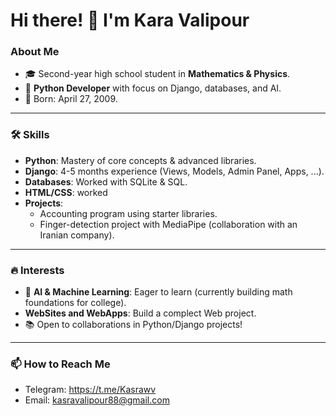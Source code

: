 # Hi there! 👋 I'm Kara Valipour

### About Me
- 🎓 Second-year high school student in **Mathematics & Physics**.  
- 🐍 **Python Developer** with focus on Django, databases, and AI.  
- 📅 Born: April 27, 2009.  

---

### 🛠 Skills
- **Python**: Mastery of core concepts & advanced libraries.  
- **Django**: 4-5 months experience (Views, Models, Admin Panel, Apps, ...).  
- **Databases**: Worked with SQLite & SQL.
- **HTML/CSS**: worked
- **Projects**:  
  - Accounting program using starter libraries.  
  - Finger-detection project with MediaPipe (collaboration with an Iranian company).  

---

### 🔥 Interests
- 🤖 **AI & Machine Learning**: Eager to learn (currently building math foundations for college).
- **WebSites and WebApps**: Build a complect Web project.
- 📚 Open to collaborations in Python/Django projects!  

---

### 📫 How to Reach Me
- Telegram: https://t.me/Kasrawv
- Email: kasravalipour88@gmail.com 
